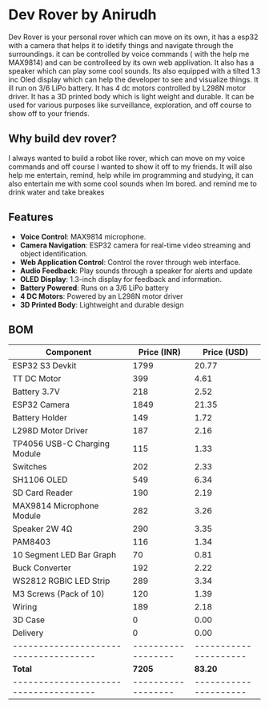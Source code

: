 # Dev Rover by Anirudh

Dev Rover is your personal rover which can move on its own, it has a esp32 with a camera that helps it to idetify things and navigate through the surroundings. it can be controlled by voice commands ( with the help me MAX9814) and can be controlleed by its own web applivation. It also has a speaker which can play some cool sounds. Its also equipped with a tilted 1.3 inc Oled display which can help the developer to see and visualize things. It ill run on 3/6 LiPo battery. It has 4 dc motors controlled by L298N motor driver. It has a 3D printed body which is light weight and durable. It can be used for various purposes like surveillance, exploration, and off course to show off to your friends.

## Why build dev rover?
I always wanted to build a robot like rover, which can move on my voice commands and off course I wanted to show it off to my friends. It will also help me entertain, remind, help while im programming and studying, it can also entertain me with some cool sounds when Im bored. and remind me to drink water and take breakes

## Features
- **Voice Control**: MAX9814 microphone.
- **Camera Navigation**: ESP32 camera for real-time video streaming and object identification.
- **Web Application Control**: Control the rover through web interface.
- **Audio Feedback**: Play sounds through a speaker for alerts and update
- **OLED Display**: 1.3-inch display for feedback and information.
- **Battery Powered**: Runs on a 3/6 LiPo battery 
- **4 DC Motors**: Powered by an L298N motor driver
- **3D Printed Body**: Lightweight and durable design

## BOM
| **Component**                       | **Price (INR)**  | **Price (USD)**     |
|-------------------------------------|------------------|---------------------|
| ESP32 S3 Devkit                     | 1799             | 20.77               |
| TT DC Motor                         | 399              | 4.61                |
| Battery 3.7V                        | 218              | 2.52                |
| ESP32 Camera                        | 1849             | 21.35               |
| Battery Holder                      | 149              | 1.72                |
| L298D Motor Driver                  | 187              | 2.16                |
| TP4056 USB-C Charging Module        | 115              | 1.33                |
| Switches                            | 202              | 2.33                |
| SH1106 OLED                         | 549              | 6.34                |
| SD Card Reader                      | 190              | 2.19                |
| MAX9814 Microphone Module           | 282              | 3.26                |
| Speaker 2W 4Ω                       | 290              | 3.35                |
| PAM8403                             | 116              | 1.34                |
| 10 Segment LED Bar Graph            | 70               | 0.81                |
| Buck Converter                      | 192              | 2.22                |
| WS2812 RGBIC LED Strip              | 289              | 3.34                |
| M3 Screws (Pack of 10)              | 120              | 1.39                |
| Wiring                              | 189              | 2.18                |
| 3D Case                             | 0                | 0.00                |
| Delivery                            | 0                | 0.00                |
|-------------------------------------|------------------|---------------------|
| **Total**                           | **7205**         | **83.20**           |
|-------------------------------------|------------------|---------------------|
